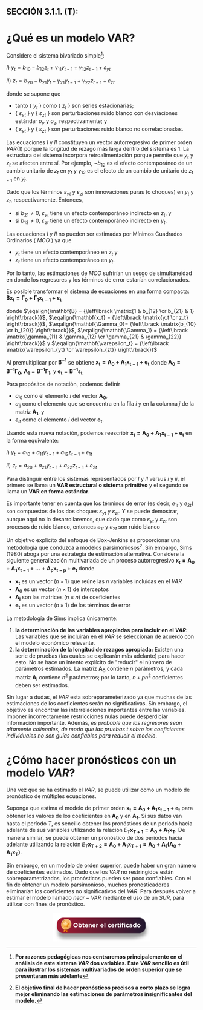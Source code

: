 ## SECCIÓN 3.1.1. (T):

# ¿Qué es un modelo VAR?

Considere el sistema bivariado simple[^1]:

[^1]: **Por razones pedagógicas nos centraremos principalemente en el análisis de este sistema _VAR_ dos variables. Este _VAR_ sencillo es útil para ilustrar los sistemas multivariados de orden superior que se presentaran más adelante**

$I$) $y_t=b_{10}-b_{12}z_t+\gamma_{11}y_{t-1}+\gamma_{12}z_{t-1}+\varepsilon_{yt}$  

$II$) $z_t=b_{20}-b_{21}y_t+\gamma_{21}y_{t-1}+\gamma_{22}z_{t-1}+\varepsilon_{zt}$   

donde se supone que 
* tanto { $y_t$ } como { $z_t$ } son series estacionarias; 
* { $\varepsilon_{yt}$ }  y { $\varepsilon_{zt}$ } son perturbaciones ruido blanco con desviaciones estándar $\sigma_y$  y $\sigma_z$, respectivamente; y 
* { $\varepsilon_{yt}$ } y { $\varepsilon_{zt}$ } son perturbaciones ruido blanco no correlacionadas.

Las ecuaciones $I$ y $II$ constituyen un vector autorregresivo de primer orden $VAR(1)$ porque la longitud de rezago más larga dentro del sistema es $1$. La estructura del sistema incorpora retroalimentación porque permite que $y_t$ y $z_t$ se afecten entre sí. Por ejemplo, $-b_{12}$  es el efecto contemporáneo de un cambio unitario de $z_t$ en $y_t$ y $\gamma_{12}$ es el efecto de un cambio de unitario de $z_{t-1}$ en $y_t$. 

Dado que los términos $\varepsilon_{yt}$ y $\varepsilon_{zt}$ son innovaciones puras (o choques) en $y_t$ y $z_t$, respectivamente. Entonces, 
* si $b_{21}≠0$, $\varepsilon_{yt}$  tiene un efecto contemporáneo indirecto en $z_t$, y
* si $b_{12}≠0$, $\varepsilon_{zt}$  tiene un efecto contemporáneo indirecto en $y_t$. 

Las ecuaciones $I$ y $II$ no pueden ser estimadas por Mínimos Cuadrados Ordinarios ( $MCO$ ) ya que 
* $y_t$ tiene un efecto contemporáneo en $z_t$ y
* $z_t$ tiene un efecto contemporáneo en $y_t$.

Por lo tanto, las estimaciones de $MCO$ sufrirían un sesgo de simultaneidad en donde los regresores y los términos de error estarían correlacionados.

Es posible transformar el sistema de ecuaciones en una forma compacta: $\mathbf{B x_t= \Gamma_0 + \Gamma_1 x_{t-1}+\varepsilon_t}$

donde $\eqalign{\mathbf{B} = {\left\lbrack \matrix{1 & b_{12} \cr b_{21} & 1} \right\rbrack}}$, $\eqalign{\mathbf{x_t} = {\left\lbrack \matrix{y_t \cr z_t} \right\rbrack}}$, $\eqalign{\mathbf{\Gamma_0}= {\left\lbrack \matrix{b_{10} \cr b_{20}} \right\rbrack}}$, $\eqalign{\mathbf{\Gamma_1} = {\left\lbrack \matrix{\gamma_{11} & \gamma_{12} \cr \gamma_{21} & \gamma_{22}} \right\rbrack}}$ y $\eqalign{\mathbf{\varepsilon_t} = {\left\lbrack \matrix{\varepsilon_{yt} \cr \varepsilon_{zt}} \right\rbrack}}$

Al premultiplicar por $\mathbf{B^{−1}}$ se obtiene $\mathbf{x_t= A_0 + A_1x_{t-1}+e_t}$  donde $\mathbf{A_0=B^{−1}\Gamma_0}$, $\mathbf{A_1=B^{−1}\Gamma_1}$, y $\mathbf{e_t=B^{−1}\varepsilon_t}$

Para propósitos de notación, podemos definir
* $a_{i0}$ como el elemento $i$ del vector $\mathbf{A_0}$,
* $a_{ij}$ como el elemento que se encuentra en la fila $i$ y en la columna $j$ de la matriz $\mathbf{A_1}$, y
* $e_{it}$ como el elemento $i$ del vector $\mathbf{e_t}$. 

Usando esta nueva notación, podemos reescribir $\mathbf{x_t= A_0 + A_1x_{t-1}+e_t}$ en la forma equivalente:

$i$) $y_t=a_{10}+a_{11}y_{t-1}+a_{12}z_{t-1}+e_{1t}$ 

$ii$) $z_t=a_{20}+a_{21}y_{t-1}+a_{22}z_{t-1}+e_{2t}$

Para distinguir entre los sistemas representados por $I$ y $II$ versus $i$ y $ii$, el primero se llama un **VAR estructural o sistema primitivo** y el segundo se llama un **VAR en forma estándar**. 

Es importante tener en cuenta que los términos de error (es decir, $e_{1t}$ y $e_{2t}$) son compuestos de los dos choques $\varepsilon_{yt}$  y $\varepsilon_{zt}$. Y se puede demostrar, aunque aquí no lo desarrollaremos, que dado que como $\varepsilon_{yt}$  y $\varepsilon_{zt}$ son procesos de ruido blanco, entonces $e_{1t}$ y $e_{2t}$ son ruido blanco

Un objetivo explícito del enfoque de Box-Jenkins es proporcionar una metodología que conduzca a modelos parsimoniosos[^2]. Sin embargo, Sims (1980) aboga por una estrategia de estimación alternativa. Considere la siguiente generalización multivariada de un proceso autorregresivo $\mathbf{x_t=A_0 +  A_1x_{t-1} + \dots + A_p x_{t-p} + e_t}$ donde 
* $\mathbf{x_t}$ es un vector ($n \times 1$) que reúne las 𝑛 variables incluidas en el $VAR$
* $\mathbf{A_0}$ es un vector ($n \times 1$) de interceptos
* $\mathbf{A_i}$ son las matrices ($n \times n$) de coeficientes
* $\mathbf{e_t}$ es un vector ($n \times 1$) de los términos de error

[^2]: **El objetivo final de hacer pronósticos precisos a corto plazo se logra mejor eliminando las estimaciones de parámetros insignificantes del modelo.**

La metodología de Sims implica únicamente:
1) **la determinación de las variables apropiadas para incluir en el $VAR$:** Las variables que se incluirán en el $VAR$ se seleccionan de acuerdo con el modelo económico relevante.
2) **la determinación de la longitud de rezagos apropiada:** Existen una serie de pruebas (las cuales se explicarán más adelante) para hacer esto. No se hace un intento explícito de "reducir" el número de parámetros estimados. La matriz $\mathbf{A_0}$ contiene $n$ parámetros, y cada matriz $\mathbf{A_i}$ contiene $n^2$ parámetros; por lo tanto, $n+pn^2$ coeficientes deben ser estimados. 

Sin lugar a dudas, el $VAR$ esta sobreparameterizado ya que muchas de las estimaciones de los coeficientes serán no significativas. Sin embargo, el objetivo es encontrar las interrelaciones importantes entre las variables. Imponer incorrectamente restricciones nulas puede desperdiciar información importante. Además, _es probable que los regresores sean altamente colineales, de modo que las pruebas $t$ sobre los coeficientes individuales no son guías confiables para reducir el modelo_.

# ¿Cómo hacer pronósticos con un modelo $VAR$?
Una vez que se ha estimado el $VAR$, se puede utilizar como un modelo de pronóstico de múltiples ecuaciones. 

Suponga que estima el modelo de primer orden $\mathbf{x_t=A_0+A_1x_{t-1}+e_t}$ para obtener los valores de los coeficientes en $\mathbf{A_0}$ y en $\mathbf{A_1}$. Si sus datos van hasta el período $T$, es sencillo obtener los pronósticos de un periodo hacia adelante de sus variables utilizando la relación $E_T\mathbf{x_{T+1}=A_0+A_1x_T}$. De manera similar, se puede obtener un pronóstico de dos periodos hacia adelante utilizando la relación $E_T\mathbf{x_{T+2}=A_0+A_1x_{T+1}=A_0+A_1(A_0+A_1x_T)}$. 

Sin embargo, en un modelo de orden superior, puede haber un gran número de coeficientes estimados. Dado que los $VAR$ no restringidos están sobreparametrizados, los pronósticos pueden ser poco confiables. Con el fin de obtener un modelo parsimonioso, muchos pronosticadores eliminarían los coeficientes no significativos del $VAR$. Para después volver a estimar el modelo llamado $near-VAR$ mediante el uso de un $SUR$, para utilizar con fines de pronóstico. 

<div align="center"><a href="https://enlace-academico.escuelaing.edu.co/psc/FORMULARIO/EMPLOYEE/SA/c/EC_LOCALIZACION_RE.LC_FRM_ADMEDCO_FL.GBL" target="_blank"><img src="https://github.com/alvaroperdomo/World-Econometrics/blob/main/.icons/IconCEHBotonCertificado.png" alt="World-Econometrics" width="260" border="0" /></a></div>
